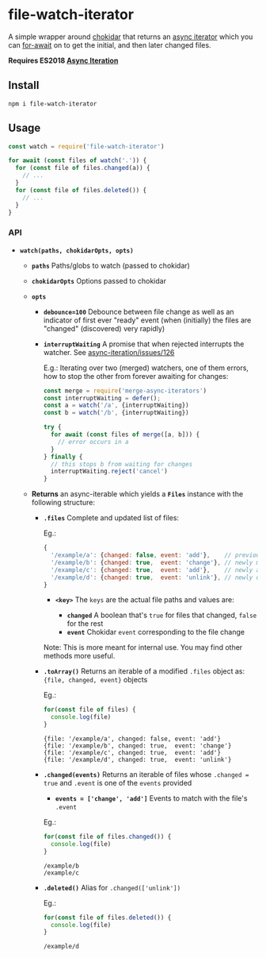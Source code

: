 # file-watch-iterator

A simple wrapper around [chokidar] that returns an [async iterator][async-iteration] which you can [for-await] on to get the initial, and then later changed files.

**Requires ES2018 [Async Iteration][async-iteration]**

[chokidar]: https://github.com/paulmillr/chokidar
[async-iteration]: https://github.com/tc39/proposal-async-iteration
[for-await]: https://github.com/tc39/proposal-async-iteration#the-async-iteration-statement-for-await-of

## Install

```
npm i file-watch-iterator
```

## Usage

```js
const watch = require('file-watch-iterator')

for await (const files of watch('.')) {
  for (const file of files.changed(a)) {
    // ...
  }
  for (const file of files.deleted()) {
    // ...
  }
}
```

### API

* **`watch(paths, chokidarOpts, opts)`**

  * **`paths`** Paths/globs to watch (passed to chokidar)

  * **`chokidarOpts`** Options passed to chokidar

  * **`opts`**

    * **`debounce=100`** Debounce between file change as well as an indicator of first ever "ready" event (when (initially) the files are "changed" (discovered) very rapidly)

    * **`interruptWaiting`** A promise that when rejected interrupts the watcher. See [async-iteration/issues/126]

      E.g.: Iterating over two (merged) watchers, one of them errors, how to stop the other from forever awaiting for changes:

      ```js
      const merge = require('merge-async-iterators')
      const interruptWaiting = defer();
      const a = watch('/a', {interruptWaiting})
      const b = watch('/b', {interruptWaiting})

      try {
        for await (const files of merge([a, b])) {
          // error occurs in a
        }
      } finally {
        // this stops b from waiting for changes
        interruptWaiting.reject('cancel')
      }
      ```

    [async-iteration/issues/126]: https://github.com/tc39/proposal-async-iteration/issues/126#issuecomment-403454433

  * **Returns** an async-iterable which yields a **`Files`** instance with the following structure:

    * **`.files`** Complete and updated list of files:

      Eg.:

      ```js
      {
        '/example/a': {changed: false, event: 'add'},    // previously added
        '/example/b': {changed: true,  event: 'change'}, // newly modified
        '/example/c': {changed: true,  event: 'add'},    // newly added
        '/example/d': {changed: true,  event: 'unlink'}, // newly deleted
      }
      ```

      * **`<key>`** The `keys` are the actual file paths and values are:

        * **`changed`** A boolean that's `true` for files that changed, `false` for the rest
        * **`event`** Chokidar `event` corresponding to the file change

      Note: This is more meant for internal use. You may find other methods more useful.

    * **`.toArray()`** Returns an iterable of a modified `.files` object as: `{file, changed, event}` objects

      Eg.:

      ```js
      for(const file of files) {
        console.log(file)
      }
      ```
      ```
      {file: '/example/a', changed: false, event: 'add'}
      {file: '/example/b', changed: true,  event: 'change'}
      {file: '/example/c', changed: true,  event: 'add'}
      {file: '/example/d', changed: true,  event: 'unlink'}
      ```

    * **`.changed(events)`** Returns an iterable of files whose `.changed = true` and `.event` is one of the `events` provided

      * **`events = ['change', 'add']`** Events to match with the file's `.event`

      Eg.:

      ```js
      for(const file of files.changed()) {
        console.log(file)
      }
      ```
      ```
      /example/b
      /example/c
      ```

    * **`.deleted()`** Alias for `.changed(['unlink'])`

      Eg.:

      ```js
      for(const file of files.deleted()) {
        console.log(file)
      }
      ```
      ```
      /example/d
      ```
